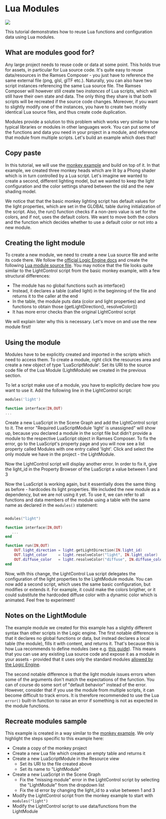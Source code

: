 <!--
SPDX-License-Identifier: MPL-2.0

This file is part of Ramses Composer
(see https://github.com/bmwcarit/ramses-composer-docs).

This Source Code Form is subject to the terms of the Mozilla Public License, v. 2.0.
If a copy of the MPL was not distributed with this file, You can obtain one at http://mozilla.org/MPL/2.0/.
-->

# Lua Modules

![](../../basics/monkey/docs/viewport_preview.png)

This tutorial demonstrates how to reuse Lua functions and configuration data using Lua modules.

## What are modules good for?

Any large project needs to reuse code or data at some point. This holds true for assets, in particular for Lua source code.
It's quite easy to reuse data/resources in the Ramses Composer - you just have to reference the same external file (png, glsl, glTF etc.).
Naturally, you can also have two script instances referencing the same Lua source file. The Ramses Composer will however still
create two *instances* of Lua scripts, which will still have their own state and data. The only thing they share is that both scripts
will be recreated if the source code changes. Moreover, if you want to slightly modify one of the instances, you have to create two mostly
identical Lua source files, and thus create code duplication.

Modules provide a solution to this problem which works very similar to how typical libraries or modules in other languages work.
You can put some of the functions and data you need in your project in a module, and reference that module from multiple scripts.
Let's build an example which does that!

## Copy paste

In this tutorial, we will use the [monkey example](../../basics/monkey/README.md#recreate-monkey-sample) and build on top of it.
In that example, we created three monkey heads which are lit by a Phong shader which is in turn controlled by a Lua script.
Let's imagine we wanted to create a second, different lighting model, but we wanted to keep the light configuration and the color
settings shared between the old and the new shading model.

We notice that that the basic monkey lighting script has default values for the light properties, which are set in the GLOBAL table
during initialization of the script. Also, the run() function checks if a non-zero value is set for the colors, and if not, uses
the default colors. We want to move both the colors and the function which decides whether to use a default color or not into a new module.

## Creating the light module

To create a new module, we need to create a new Lua source file and write its code there. We follow the
[official Logic Engine docs](https://ramses-logic.readthedocs.io/en/latest/lua_syntax.html#custom-modules) and
create the following [Lua module source file](./scripts/LightModule.lua). You may notice that the file looks quite
similar to the LightControl script from the basic monkey example, with a few structural differences:

* The module has no global functions such as interface()
* Instead, it declares a table (called light) in the beginning of the file and returns it to the caller at the end
* In the table, the module puts data (color and light properties) and functions to obtain those (getLightDirection(), resolveColor())
* It has more error checks than the original LightControl script

We will explain later why this is necessary. Let's move on and use the new module first!

## Using the module

Modules have to be explicitly created and imported in the scripts which need to access them. To create a module,
right click the resources area and create a new object of type 'LuaScriptModule'. Set its URI to the source code file of the Lua Module (LightModule) we created in the previous section.

To let a script make use of a module, you have to explicitly declare how you want to use it. Add the following line in the LightControl script:

```lua
modules('light')

function interface(IN,OUT)
...

```

Create a new LuaScript in the Scene Graph and add the LightControl script to it. The error "Required LuaScriptModule 'light' is unassigned" will show up, because you declared a module in the script file but didn't provide a module to the respective LuaScript object in Ramses Composer. To fix the error, go to the LuaScript's property page and you will now see a list property called Modules with one entry called 'light'. Click and select
the only module we have in the project - the LightModule.

Now the LightControl script will display another error. In order to fix it, give the light_id in the Property Browser of the LuaScript a value between 1 and 3

Now the LuaScript is working again, but it essentially does the same thing as before - hardcodes its light properties.
We included the new module as a dependency, but we are not using it yet. To use it, we can refer to all functions and data
members of the module using a table with the same name as declared in the ``modules()`` statement:

```lua

modules("light")

function interface(IN,OUT)
   ...
end

function run(IN,OUT)
    OUT.light_direction = light.getLightDirection(IN.light_id)
    OUT.light_color     = light.resolveColor("light", IN.light_color)
    OUT.diffuse_color   = light.resolveColor("diffuse", IN.diffuse_color)
end
```

Now, with this change, the LightControl Lua script delegates the configuration of the light properties
to the LightModule module. You can now add a second script, which uses the same basic configuration,
but modifies or extends it. For example, it could make the colors brigther, or it could substitute the
hardcoded diffuse color with a dynamic color which is animated. Feel free to experiment!

## Notes on the LightModule

The example module we created for this example has a slightly different syntax than other scripts in the Logic engine.
The first notable difference is that it declares no global functions or data, but instead declares a local table (the module),
fills it with content, and returns it. That's because this is how Lua recommends to define modules
(see e.g. [this guide](https://www.tutorialspoint.com/lua/lua_modules.htm)). This means that you can
use any existing Lua source code and expose it as a module in your assets - provided that it uses only the standard modules
[allowed by the Logic Engine](https://ramses-logic.readthedocs.io/en/latest/lua_syntax.html#standard-modules).

The second notable difference is that the light module issues errors when some of the arguments don't match the
expectations of the function. You can of course do some sort of "default behavior" instead of the error. However, consider
that if you use the module from multiple scripts, it can become difficult to track errors. It is therefore recommended
to use the Lua ``error()`` built-in function to raise an error if something is not as expected in the module functions.

## Recreate modules sample

This example is created in a way similar to the [monkey example](../../basics/monkey/README.md#recreate-monkey-sample). We only highlight the
steps specific to this example here:

* Create a copy of the monkey project
* Create a new Lua file which creates an empty table and returns it
* Create a new LuaScriptModule in the Resource view
    * Set its URI to the file created above
    * Set its name to "LightModule"
* Create a new LuaScript in the Scene Graph
    * Fix the "missing module" error in the LightControl script by selecting the "LightModule" from the dropdown list
    * Fix the id error by changing the light_id to a value between 1 and 3
* Modify the LightControl script from the monkey example to start with `modules("light")`
* Modify the LightControl script to use data/functions from the LightModule

